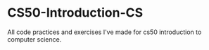 # CS50-Introduction-CS
All code practices and exercises I've made for cs50 introduction to computer science.
